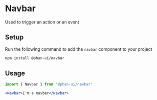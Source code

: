 # Navbar
Used to trigger an action or an event

## Setup

Run the following command to add the `navbar` component to your project

```sh
npm install @phan-ui/navbar
```

## Usage
```jsx
import { Navbar } from '@phan-ui/navbar'

<Navbar>I'm a navbar</Navbar>
```


